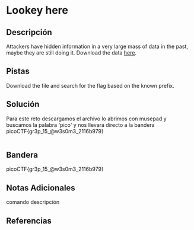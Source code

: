 # Lookey here

## Descripción
Attackers have hidden information in a very large mass of data in the past, maybe they are still doing it. Download the data [here](https://artifacts.picoctf.net/c/126/anthem.flag.txt).
## Pistas
Download the file and search for the flag based on the known prefix.
## Solución
Para este reto descargamos el archivo
lo abrimos con musepad
y buscamos la palabra 'pico'
y nos llevara directo a la bandera
picoCTF{gr3p_15_@w3s0m3_2116b979}
```bash

```
## Bandera
picoCTF{gr3p_15_@w3s0m3_2116b979}

## Notas Adicionales 
comando          descripción

## Referencias